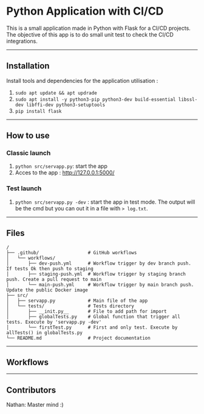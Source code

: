 # Python Application with CI/CD

This is a small application made in Python with Flask for a CI/CD projects. The objective of this app is to do small unit test to check the CI/CD integrations.

---
## Installation
Install tools and dependencies for the application utilisation :
1. `sudo apt update && apt updrade`
2. `sudo apt install -y python3-pip python3-dev build-essential libssl-dev libffi-dev python3-setuptools`
3. `pip install flask`

---
## How to use
### Classic launch
1. `python src/servapp.py`: start the app
2. Acces to the app : http://127.0.0.1:5000/

### Test launch
1. `python src/servapp.py -dev` : start the app in test mode. The output will be the cmd but you can out it in a file with `> log.txt`.

---
## Files
```shell
/
├── .github/                  # GitHub workflows
│   └── workflows/
│       ├── dev-push.yml      # Workflow trigger by dev branch push. If tests Ok then push to staging
│       ├── staging-push.yml  # Workflow trigger by staging branch push. Create a pull request to main
│       └── main-push.yml     # Workflow trigger by main branch push. Update the public Docker image
├── src/
│   ├── servapp.py            # Main file of the app
│   └── tests/                # Tests directory
│       ├── __init.py__       # File to add path for import
│       ├── globalTests.py    # Global function that trigger all tests. Execute by 'servapp.py -dev'
│       └── firstTest.py      # First and only test. Execute by allTests() in globalTests.py
└── README.md                 # Project documentation
```

---
## Workflows

---
## Contributors

Nathan: Master mind :)

